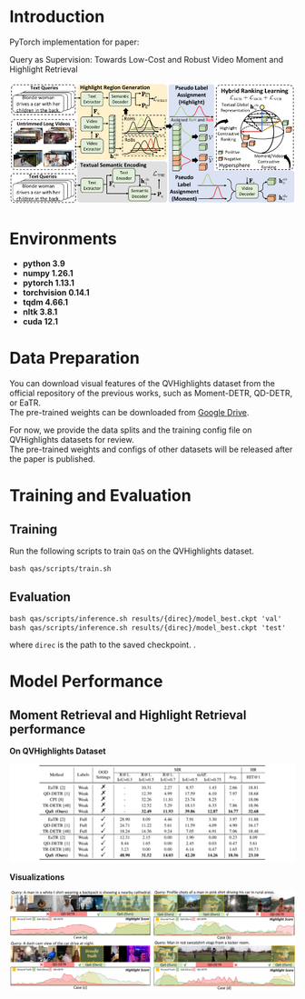 # Introduction
PyTorch implementation for paper:

Query as Supervision: Towards Low-Cost and Robust Video Moment and Highlight Retrieval

![model framework](figures/framework.jpg)

# Environments
* **python 3.9**
* **numpy 1.26.1**
* **pytorch 1.13.1**
* **torchvision 0.14.1**
* **tqdm 4.66.1**
* **nltk 3.8.1**
* **cuda 12.1**

# Data Preparation
<!-- According to the double-blind review regulations of SIGIR2024, we do not provide a cloud storage link.  
The visual features of the QVHighlights dataset can be downloaded from the official repository of the previous works, such as Moment-DETR, QD-DETR, or EaTR.   -->

You can download visual features of the QVHighlights dataset from the official repository of the previous works, such as Moment-DETR, QD-DETR, or EaTR.  
The pre-trained weights can be downloaded from [Google Drive](https://drive.google.com/file/d/1WotkhoiV8K6m2xdzKVisefYuSP3Xvv1J/view?usp=sharing).  

For now, we provide the data splits and the training config file on QVHighlights datasets for review.  
The pre-trained weights and configs of other datasets will be released after the paper is published.  

# Training and Evaluation

## Training
Run the following scripts to train `QaS` on the QVHighlights dataset.

```
bash qas/scripts/train.sh
```

## Evaluation

```
bash qas/scripts/inference.sh results/{direc}/model_best.ckpt 'val'
bash qas/scripts/inference.sh results/{direc}/model_best.ckpt 'test'
```

where `direc` is the path to the saved checkpoint. .

# Model Performance 

## Moment Retrieval and Highlight Retrieval performance

**On QVHighlights Dataset**

![model performance](figures/comparisons.png)

**Visualizations**

![qualitative analysis](figures/visualizations.png)
